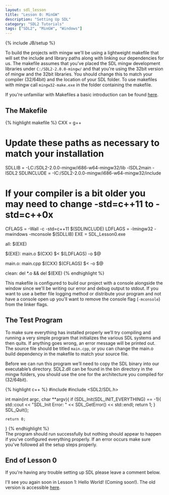 ```yaml
---
layout: sdl_lesson
title: "Lesson 0: MinGW"
description: "Setting Up SDL"
category: "SDL2 Tutorials"
tags: ["SDL2", "MinGW", "Windows"]
---
```

{% include JB/setup %}

To build the projects with mingw we'll be using a lightweight makefile that will set the
include and library paths along with linking our dependencies for us. The makefile assumes
that you've placed the SDL mingw development libraries under `C:/SDL2-2.0.0-mingw/` and that
you're using the 32bit version of mingw and the 32bit libraries. You should change this to 
match your compiler (32/64bit) and the location of your SDL folder. To use makefiles with mingw call
`mingw32-make.exe` in the folder containing the makefile.

If you're unfamiliar with Makefiles a basic introduction can be found [here](http://mrbook.org/tutorials/make/).

The Makefile
-
{% highlight makefile %}
CXX = g++
# Update these paths as necessary to match your installation
SDLLIB = -LC:/SDL2-2.0.0-mingw/i686-w64-mingw32/lib -lSDL2main -lSDL2
SDLINCLUDE = -IC:/SDL2-2.0.0-mingw/i686-w64-mingw32/include
# If your compiler is a bit older you may need to change -std=c++11 to -std=c++0x
CFLAGS = -Wall -c -std=c++11 $(SDLINCLUDE)
LDFLAGS = -lmingw32 -mwindows -mconsole $(SDLLIB)
EXE = SDL_Lesson0.exe

all: $(EXE)

$(EXE): main.o
	$(CXX) $< $(LDFLAGS) -o $@

main.o: main.cpp
	$(CXX) $(CFLAGS) $< -o $@

clean:
	del *.o && del $(EXE)
{% endhighlight %}
<br />

This makefile is configured to build our project with a console alongside the window since
we'll be writing our error and debug output to stdout.
If you want to use a better file logging method or distribute your program and not have
a console open up you'll want to remove the console flag (`-mconsole`) from the linker flags.

The Test Program
-
To make sure everything has installed properly we’ll try compiling and running a very simple program that
initializes the various SDL systems and then quits. If anything goes wrong, an error message will be
printed out. The source file should be titled `main.cpp`, or you can change the main.o build dependency
in the makefile to match your source file.

Before we can run this program we’ll need to copy the SDL binary into our executable’s 
directory. SDL2.dll can be found in the bin directory in the mingw folders, you should use the one
for the architecture you compiled for (32/64bit).

{% highlight c++ %}
#include <iostream>
#include <SDL2/SDL.h>

int main(int argc, char **argv){
	if (SDL_Init(SDL_INIT_EVERYTHING) == -1){
		std::cout << "SDL_Init Error: " << SDL_GetError() << std::endl;
		return 1;
	}
	SDL_Quit();

	return 0;
}
{% endhighlight %}
<br />
The program should run successfully but nothing should appear to happen if you've configured everything
properly. If an error occurs make sure you've followed all the setup steps properly.

End of Lesson 0
-
If you're having any trouble setting up SDL please leave a comment below.

I'll see you again soon in Lesson 1: Hello World! (Coming soon!). The old version is accessible 
[here](http://twinklebeardev.blogspot.com/2012/07/lesson-1-hello-world.html).
